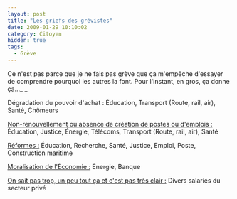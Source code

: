 ```yaml
---
layout: post
title: "Les griefs des grévistes"
date: 2009-01-29 10:10:02
category: Citoyen
hidden: true
tags:
  - Grève
---
```


Ce n'est pas parce que je ne fais pas grève que ça m'empêche d'essayer de comprendre pourquoi les autres la font. Pour l'instant, en gros, ça donne ça…_
_

<span style="text-decoration: underline"><!-- more -->

Dégradation du pouvoir d'achat&nbsp;:</span> Éducation, Transport (Route, rail, air), Santé, Chômeurs

<span style="text-decoration: underline">Non-renouvellement ou absence de création de postes ou d'emplois&nbsp;: </span>Éducation, Justice, Énergie, Télécoms, Transport (Route, rail, air), Santé

<span style="text-decoration: underline">Réformes&nbsp;:</span> Éducation, Recherche, Santé, Justice, Emploi, Poste, Construction maritime

<span style="text-decoration: underline">Moralisation de l'Économie&nbsp;:</span> Énergie, Banque

<span style="text-decoration: underline">On sait pas trop, un peu tout ça et c'est pas très clair&nbsp;:</span> Divers salariés du secteur privé
